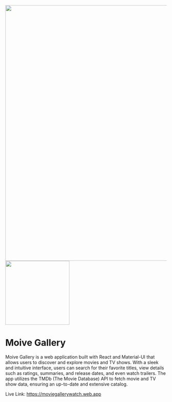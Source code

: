 
<p float="left">
  <img src="https://github.com/eosgmr/MoveWatch/assets/86234350/e24ff9fb-7c7a-4af4-a19c-18f107f111c7" width="800" />
 <img src="https://github.com/eosgmr/MoveWatch/assets/86234350/4842baee-0efb-44be-9243-4919627c3c1a" width="200" />
</p>

<h1> Moive Gallery </h1>

Moive Gallery is a web application built with React and Material-UI that allows users to discover and explore movies and TV shows. With a sleek and intuitive interface, users can search for their favorite titles, view details such as ratings, summaries, and release dates, and even watch trailers. The app utilizes the TMDb (The Movie Database) API to fetch movie and TV show data, ensuring an up-to-date and extensive catalog.

Live Link: https://moviegallerywatch.web.app

